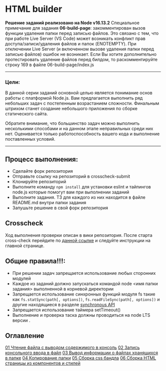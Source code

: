 # HTML builder

**Решение заданий реализовано на Node v16.13.2**
Специальное примечание для задания **06-build-page**: закомментирован вызов функции удаления папки перед записью файлов. Это связано с тем, что при работе Live Server (VS Code) может возникать конфликт прав доступа/записи/удаления файлов и папок (ENOTEMPTY). При отключении Live Server (и включенном вызове удаления папки перед записью файлов) ошибок не возникает.
Если Вы хотите дополнительно протестировать удаление файлов перед билдом, то раскомментируйте строку 169 в файле 06-build-page/index.js

---

### Цели:

В данной серии заданий основной целью является понимание основ работы с платформой Node.js.
Вам предлагается выполнить ряд небольших задач с постепенным возрастанием сложности. Финальным штрихом станет создание небольшого приложения по сборке статического сайта.

Обратите внимание, что большинство задач можно выполнить несколькими способами и на данном этапе неправильных среди них нет. Оценивается только работоспособность вашего кода и выполнение поставленных условий.

---

## Процесс выполнения:
- Сделайте форк репозитория
- Отправьте ссылку на репозиторий в crosscheck-submit
- Клонируйте репозиторий
- Выполните команду ```npm install``` для установки eslint и тайпингов node.js которые помогут вам при выполнении заданий
- Выполните задания. ТЗ для каждого из них находится в файле README.md внутри папки задания
- Запушьте решение в свой форк репозитория

## Crosscheck

Ход выполнения проверки описан в вики репозитория. После старта cross-check перейдите по [данной ссылке](https://github.com/EvgeniiMal/HTML-builder/wiki/HTML-builder-crosscheck) и следуйте инструкции на главной странице.

## Общие правила!!!:

- При решении задач запрещается использование любых сторонних модулей
- Каждое из заданий должно запускаться командой node <имя папки задания> выполненной в корневой директории
- Запрещается использование синхронных функций модуля fs такие как ```fs.statSync(path[, options])```,
```fs.readFileSync(path[, options])``` и другие находящиеся в разделе [synchronous API](https://nodejs.org/api/fs.html#fs_synchronous_api)
- Запрещается использование таймера setTimeout()
- Выполнение и проверка таска должны проводиться на node LTS версии .

## Оглавление
[01 Чтение файла с выводом содержимого в консоль](https://github.com/EvgeniiMal/HTML-builder/tree/main/01-read-file)
[02 Запись консольного ввода в файл](https://github.com/EvgeniiMal/HTML-builder/blob/main/02-write-file)
[03 Вывод информации о файлаx хранящихся в папке](https://github.com/EvgeniiMal/HTML-builder/blob/main/03-files-in-folder)
[04 Копирование папки](https://github.com/EvgeniiMal/HTML-builder/tree/main/04-copy-directory)
[05 Сборка css бандла](https://github.com/EvgeniiMal/HTML-builder/blob/main/05-merge-styles)
[06 Сборка HTML страницы из компонентов и стилей](https://github.com/EvgeniiMal/HTML-builder/tree/main/06-build-page)
